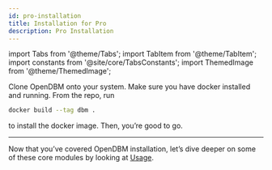 ```yaml
---
id: pro-installation
title: Installation for Pro
description: Pro Installation
---
```


import Tabs from '@theme/Tabs'; import TabItem from '@theme/TabItem'; import constants from '@site/core/TabsConstants';
import ThemedImage from '@theme/ThemedImage';

Clone OpenDBM onto your system. Make sure you have docker installed and running. From the repo, run  
```bash
docker build --tag dbm . 
```
to install the docker image. Then, you’re good to go.

---

Now that you’ve covered OpenDBM installation, let’s dive deeper on some of these core modules by looking at [Usage](opendbm-docker-usage).